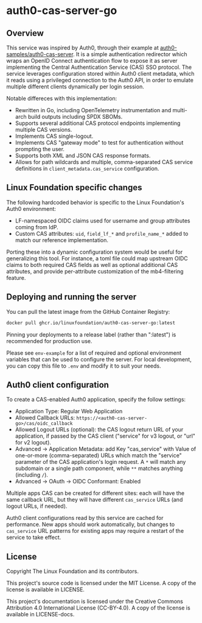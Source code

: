 # auth0-cas-server-go

## Overview

This service was inspired by Auth0, through their example at
[auth0-samples/auth0-cas-server](https://github.com/auth0-samples/auth0-cas-server).
It is a simple authentication redirector which wraps an OpenID Connect
authentication flow to expose it as server implementing the Central
Authentication Service (CAS) SSO protocol. The service leverages configuration
stored within Auth0 client metadata, which it reads using a privileged
connection to the Auth0 API, in order to emulate multiple different clients
dynamically per login session.

Notable differeces with this implementation:

- Rewritten in Go, including OpenTelemetry instrumentation and multi-arch build
  outputs including SPDX SBOMs.
- Supports several additional CAS protocol endpoints implementing multiple CAS
  versions.
- Implements CAS single-logout.
- Implements CAS "gateway mode" to test for authentication without prompting
  the user.
- Supports both XML and JSON CAS response formats.
- Allows for path wildcards and multiple, comma-separated CAS service
  definitions in `client_metadata.cas_service` configuration.

## Linux Foundation specific changes

The following hardcoded behavior is specific to the Linux Foundation's Auth0
environment:

- LF-namespaced OIDC claims used for username and group attributes coming from
  IdP.
- Custom CAS attributes: `uid`, `field_lf_*` and `profile_name_*` added to
  match our reference implementation.

Porting these into a dynamic configuration system would be useful for
generalizing this tool. For instance, a toml file could map upstream OIDC
claims to both required CAS fields as well as optional additional CAS
attributes, and provide per-attribute customization of the mb4-filtering
feature.

## Deploying and running the server

You can pull the latest image from the GitHub Container Registry:

```bash
docker pull ghcr.io/linuxfoundation/auth0-cas-server-go:latest
```

Pinning your deployments to a release label (rather than ":latest") is
recommended for production use.

Please see `env-example` for a list of required and optional environment
variables that can be used to configure the server. For local development, you
can copy this file to `.env` and modify it to suit your needs.

## Auth0 client configuration

To create a CAS-enabled Auth0 application, specify the follow settings:

- Application Type: Regular Web Application
- Allowed Callback URLs: `https://<auth0-cas-server-go>/cas/oidc_callback`
- Allowed Logout URLs (optional): the CAS logout return URL of your
  application, if passed by the CAS client ("service" for v3 logout, or "url"
  for v2 logout).
- Advanced -> Application Metadata: add Key "cas\_service" with Value of
  one-or-more (comma-separated) URLs which match the "service" parameter of the
  CAS application's login request. A `*` will match any subdomain or a single
  path component, while `**` matches anything (including `/`).
- Advanced -> OAuth -> OIDC Conformant: Enabled

Multiple apps CAS can be created for different sites: each will have the same
callback URL, but they will have different `cas_service` URLs (and logout URLs,
if needed).

Auth0 client configurations read by this service are cached for performance.
New apps should work automatically, but changes to `cas_service` URL patterns
for existing apps may require a restart of the service to take effect.

## License

Copyright The Linux Foundation and its contributors.

This project's source code is licensed under the MIT License. A copy of the
license is available in LICENSE.

This project's documentation is licensed under the Creative Commons Attribution
4.0 International License (CC-BY-4.0). A copy of the license is available in
LICENSE-docs.
